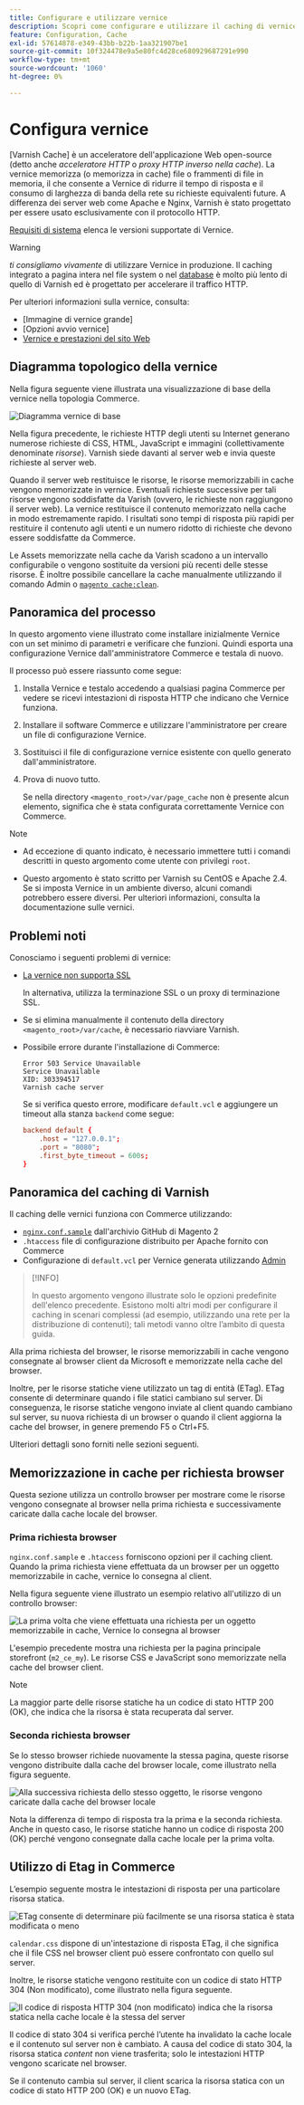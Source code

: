 ```yaml
---
title: Configurare e utilizzare vernice
description: Scopri come configurare e utilizzare il caching di vernice per Adobe Commerce. Scopri le tecniche di accelerazione HTTP, archiviazione dei file e ottimizzazione delle prestazioni.
feature: Configuration, Cache
exl-id: 57614878-e349-43bb-b22b-1aa321907be1
source-git-commit: 10f324478e9a5e80fc4d28ce680929687291e990
workflow-type: tm+mt
source-wordcount: '1060'
ht-degree: 0%

---
```


# Configura vernice

[Varnish Cache] è un acceleratore dell&#39;applicazione Web open-source (detto anche _acceleratore HTTP_ o _proxy HTTP inverso nella cache_). La vernice memorizza (o memorizza in cache) file o frammenti di file in memoria, il che consente a Vernice di ridurre il tempo di risposta e il consumo di larghezza di banda della rete su richieste equivalenti future. A differenza dei server web come Apache e Nginx, Varnish è stato progettato per essere usato esclusivamente con il protocollo HTTP.

[Requisiti di sistema](../../installation/system-requirements.md) elenca le versioni supportate di Vernice.

>[!WARNING]
>
>_ti consigliamo vivamente_ di utilizzare Vernice in produzione. Il caching integrato a pagina intera nel file system o nel [database](https://developer.adobe.com/commerce/php/development/cache/partial/database-caching/) è molto più lento di quello di Varnish ed è progettato per accelerare il traffico HTTP.

Per ulteriori informazioni sulla vernice, consulta:

- [Immagine di vernice grande]
- [Opzioni avvio vernice]
- [Vernice e prestazioni del sito Web]

## Diagramma topologico della vernice

Nella figura seguente viene illustrata una visualizzazione di base della vernice nella topologia Commerce.

![Diagramma vernice di base](../../assets/configuration/varnish-basic.png)

Nella figura precedente, le richieste HTTP degli utenti su Internet generano numerose richieste di CSS, HTML, JavaScript e immagini (collettivamente denominate _risorse_). Varnish siede davanti al server web e invia queste richieste al server web.

Quando il server web restituisce le risorse, le risorse memorizzabili in cache vengono memorizzate in vernice. Eventuali richieste successive per tali risorse vengono soddisfatte da Varish (ovvero, le richieste non raggiungono il server web). La vernice restituisce il contenuto memorizzato nella cache in modo estremamente rapido. I risultati sono tempi di risposta più rapidi per restituire il contenuto agli utenti e un numero ridotto di richieste che devono essere soddisfatte da Commerce.

Le Assets memorizzate nella cache da Varish scadono a un intervallo configurabile o vengono sostituite da versioni più recenti delle stesse risorse. È inoltre possibile cancellare la cache manualmente utilizzando il comando Admin o [`magento cache:clean`](../cli/manage-cache.md#clean-and-flush-cache-types).

## Panoramica del processo

In questo argomento viene illustrato come installare inizialmente Vernice con un set minimo di parametri e verificare che funzioni. Quindi esporta una configurazione Vernice dall&#39;amministratore Commerce e testala di nuovo.

Il processo può essere riassunto come segue:

1. Installa Vernice e testalo accedendo a qualsiasi pagina Commerce per vedere se ricevi intestazioni di risposta HTTP che indicano che Vernice funziona.
1. Installare il software Commerce e utilizzare l&#39;amministratore per creare un file di configurazione Vernice.
1. Sostituisci il file di configurazione vernice esistente con quello generato dall&#39;amministratore.
1. Prova di nuovo tutto.

   Se nella directory `<magento_root>/var/page_cache` non è presente alcun elemento, significa che è stata configurata correttamente Vernice con Commerce.

>[!NOTE]
>
>- Ad eccezione di quanto indicato, è necessario immettere tutti i comandi descritti in questo argomento come utente con privilegi `root`.
>
>- Questo argomento è stato scritto per Varnish su CentOS e Apache 2.4. Se si imposta Vernice in un ambiente diverso, alcuni comandi potrebbero essere diversi. Per ulteriori informazioni, consulta la documentazione sulle vernici.

## Problemi noti

Conosciamo i seguenti problemi di vernice:

- [La vernice non supporta SSL]

  In alternativa, utilizza la terminazione SSL o un proxy di terminazione SSL.

- Se si elimina manualmente il contenuto della directory `<magento_root>/var/cache`, è necessario riavviare Varnish.

- Possibile errore durante l&#39;installazione di Commerce:

  ```
  Error 503 Service Unavailable
  Service Unavailable
  XID: 303394517
  Varnish cache server
  ```

  Se si verifica questo errore, modificare `default.vcl` e aggiungere un timeout alla stanza `backend` come segue:

  ```conf
  backend default {
      .host = "127.0.0.1";
      .port = "8080";
      .first_byte_timeout = 600s;
  }
  ```

## Panoramica del caching di Varnish

Il caching delle vernici funziona con Commerce utilizzando:

- [`nginx.conf.sample`](https://github.com/magento/magento2/blob/2.4/nginx.conf.sample) dall&#39;archivio GitHub di Magento 2
- `.htaccess` file di configurazione distribuito per Apache fornito con Commerce
- Configurazione di `default.vcl` per Vernice generata utilizzando [Admin](../cache/configure-varnish-commerce.md)

>[!INFO]
>
>In questo argomento vengono illustrate solo le opzioni predefinite dell&#39;elenco precedente. Esistono molti altri modi per configurare il caching in scenari complessi (ad esempio, utilizzando una rete per la distribuzione di contenuti); tali metodi vanno oltre l’ambito di questa guida.

Alla prima richiesta del browser, le risorse memorizzabili in cache vengono consegnate al browser client da Microsoft e memorizzate nella cache del browser.

Inoltre, per le risorse statiche viene utilizzato un tag di entità (ETag). ETag consente di determinare quando i file statici cambiano sul server. Di conseguenza, le risorse statiche vengono inviate al client quando cambiano sul server, su nuova richiesta di un browser o quando il client aggiorna la cache del browser, in genere premendo F5 o Ctrl+F5.

Ulteriori dettagli sono forniti nelle sezioni seguenti.

## Memorizzazione in cache per richiesta browser

Questa sezione utilizza un controllo browser per mostrare come le risorse vengono consegnate al browser nella prima richiesta e successivamente caricate dalla cache locale del browser.

### Prima richiesta browser

`nginx.conf.sample` e `.htaccess` forniscono opzioni per il caching client. Quando la prima richiesta viene effettuata da un browser per un oggetto memorizzabile in cache, vernice lo consegna al client.

Nella figura seguente viene illustrato un esempio relativo all&#39;utilizzo di un controllo browser:

![La prima volta che viene effettuata una richiesta per un oggetto memorizzabile in cache, Vernice lo consegna al browser](../../assets/configuration/varnish-apache-first-visit.png)

L&#39;esempio precedente mostra una richiesta per la pagina principale storefront (`m2_ce_my`). Le risorse CSS e JavaScript sono memorizzate nella cache del browser client.

>[!NOTE]
>
>La maggior parte delle risorse statiche ha un codice di stato HTTP 200 (OK), che indica che la risorsa è stata recuperata dal server.

### Seconda richiesta browser

Se lo stesso browser richiede nuovamente la stessa pagina, queste risorse vengono distribuite dalla cache del browser locale, come illustrato nella figura seguente.

![Alla successiva richiesta dello stesso oggetto, le risorse vengono caricate dalla cache del browser locale](../../assets/configuration/varnish-apache-second-visit.png)

Nota la differenza di tempo di risposta tra la prima e la seconda richiesta. Anche in questo caso, le risorse statiche hanno un codice di risposta 200 (OK) perché vengono consegnate dalla cache locale per la prima volta.

## Utilizzo di Etag in Commerce

L’esempio seguente mostra le intestazioni di risposta per una particolare risorsa statica.

![ETag consente di determinare più facilmente se una risorsa statica è stata modificata o meno](../../assets/configuration/varnish-etag.png)

`calendar.css` dispone di un&#39;intestazione di risposta ETag, il che significa che il file CSS nel browser client può essere confrontato con quello sul server.

Inoltre, le risorse statiche vengono restituite con un codice di stato HTTP 304 (Non modificato), come illustrato nella figura seguente.

![Il codice di risposta HTTP 304 (non modificato) indica che la risorsa statica nella cache locale è la stessa del server](../../assets/configuration/varnish-304.png)

Il codice di stato 304 si verifica perché l’utente ha invalidato la cache locale e il contenuto sul server non è cambiato. A causa del codice di stato 304, la risorsa statica _content_ non viene trasferita; solo le intestazioni HTTP vengono scaricate nel browser.

Se il contenuto cambia sul server, il client scarica la risorsa statica con un codice di stato HTTP 200 (OK) e un nuovo ETag.

<!-- Link Definitions -->

[Il quadro vernice grande]: https://www.varnish-cache.org/docs/trunk/users-guide/intro.html
[Cache vernice]: https://varnish-cache.org
[Opzioni di avvio vernice]: https://www.varnish-cache.org/docs/trunk/reference/varnishd.html#ref-varnishd-options
[Vernice e prestazioni del sito web]: https://www.varnish-cache.org/docs/trunk/users-guide/performance.html#users-performance
[La vernice non supporta SSL]: https://www.varnish-cache.org/docs/3.0/phk/ssl.html
